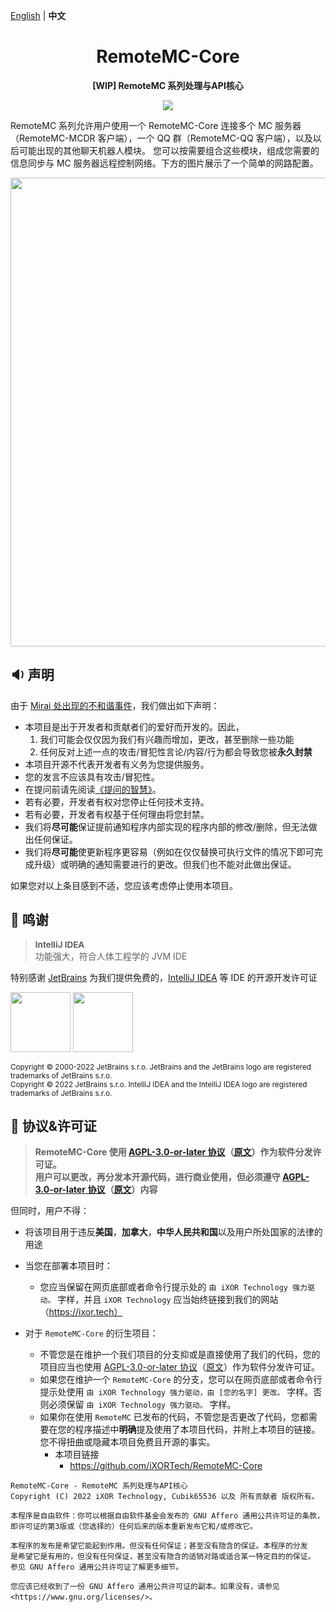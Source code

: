 [English](README.md) | **中文**

<h1 align="center">RemoteMC-Core</h1>

<p align="center">
  <b>[WIP] RemoteMC 系列处理与API核心</b>
</p>

<p align="center">
  <a href="LICENSE">
    <img src="https://img.shields.io/badge/License-AGPL--3.0--or--later-important?style=for-the-badge" />
  </a>
</p>

RemoteMC 系列允许用户使用一个 RemoteMC-Core 连接多个 MC 服务器（RemoteMC-MCDR 客户端），一个 QQ 群（RemoteMC-QQ 客户端），以及以后可能出现的其他聊天机器人模块。
您可以按需要组合这些模块，组成您需要的信息同步与 MC 服务器远程控制网络。下方的图片展示了一个简单的网路配置。

<p align="center">
  <img src="https://img.cubik65536.top/file/Cubik-Image-Hosting-Storage/RemoteMC-Core-Architecture-Design-zh.png" 
  height="750"/>
</p>

## 🔉 声明

由于 [Mirai 处出现的不和谐事件](https://github.com/mamoe/mirai/issues/850)，我们做出如下声明：

- 本项目是出于开发者和贡献者们的爱好而开发的。因此，
  1. 我们可能会仅仅因为我们有兴趣而增加，更改，甚至删除一些功能
  2. 任何反对上述一点的攻击/冒犯性言论/内容/行为都会导致您被**永久封禁**
- 本项目开源不代表开发者有义务为您提供服务。
- 您的发言不应该具有攻击/冒犯性。
- 在提问前请先阅读[《提问的智慧》](https://github.com/ryanhanwu/How-To-Ask-Questions-The-Smart-Way/blob/main/README-zh_CN.md)。
- 若有必要，开发者有权对您停止任何技术支持。
- 若有必要，开发者有权基于任何理由将您封禁。
- 我们将**尽可能**保证提前通知程序内部实现的程序内部的修改/删除，但无法做出任何保证。
- 我们将**尽可能**使更新程序更容易（例如在仅仅替换可执行文件的情况下即可完成升级）或明确的通知需要进行的更改。但我们也不能对此做出保证。

如果您对以上条目感到不适，您应该考虑停止使用本项目。

## 🎊 鸣谢

> <span style="font-size: 0.96em">**IntelliJ IDEA**</span><br/>功能强大，符合人体工程学的 JVM IDE

特别感谢 [JetBrains](https://www.jetbrains.com/?from=RemoteMC-Core) 为我们提供免费的，[IntelliJ IDEA](https://www.jetbrains.com/idea/?from=RemoteMC-Core) 等 IDE 的开源开发许可证

[<img src="https://resources.jetbrains.com/storage/products/company/brand/logos/jb_beam.png" height="96"/>](https://www.jetbrains.com/?from=RemoteMC-Core)
[<img src="https://resources.jetbrains.com/storage/products/company/brand/logos/IntelliJ_IDEA.png" height="96"/>](https://www.jetbrains.com/idea/?from=RemoteMC-Core)

<sup>Copyright © 2000-2022 JetBrains s.r.o. JetBrains and the JetBrains logo are registered trademarks of JetBrains s.r.o.</sup>
<br/>
<sup>Copyright © 2022 JetBrains s.r.o. IntelliJ IDEA and the IntelliJ IDEA logo are registered trademarks of JetBrains s.r.o.</sup>

## 📜 协议&许可证

> **RemoteMC-Core 使用 [AGPL-3.0-or-later 协议](license-translations/LICENSE-zh)（[原文](LICENSE)）作为软件分发许可证。<br/>
用户可以更改，再分发本开源代码，进行商业使用，但必须遵守 [AGPL-3.0-or-later 协议](license-translations/LICENSE-zh)（[原文](LICENSE)）内容**

但同时，用户不得：
- 将该项目用于违反**美国**，**加拿大**，**中华人民共和国**以及用户所处国家的法律的用途


- 当您在部署本项目时：
  - 您应当保留在网页底部或者命令行提示处的 `由 iXOR Technology 强力驱动。` 字样，并且 `iXOR Technology` 应当始终链接到我们的网站（https://ixor.tech）


- 对于 `RemoteMC-Core` 的衍生项目：
  - 不管您是在维护一个我们项目的分支抑或是直接使用了我们的代码，您的项目应当也使用 [AGPL-3.0-or-later 协议](license-translations/LICENSE-zh)（[原文](LICENSE)）作为软件分发许可证。
  - 如果您在维护一个 `RemoteMC-Core` 的分支，您可以在网页底部或者命令行提示处使用 `由 iXOR Technology 强力驱动，由 [您的名字] 更改。` 字样。否则必须保留 `由 iXOR Technology 强力驱动。` 字样。
  - 如果你在使用 `RemoteMC` 已发布的代码，不管您是否更改了代码，您都需要在您的程序描述中**明确**提及使用了本项目代码，并附上本项目的链接。您不得扭曲或隐藏本项目免费且开源的事实。
    - 本项目链接
      - https://github.com/iXORTech/RemoteMC-Core


``` text
RemoteMC-Core - RemoteMC 系列处理与API核心
Copyright (C) 2022 iXOR Technology, Cubik65536 以及 所有贡献者 版权所有。

本程序是自由软件：你可以根据自由软件基金会发布的 GNU Affero 通用公共许可证的条款，
即许可证的第3版或（您选择的）任何后来的版本重新发布它和/或修改它。

本程序的发布是希望它能起到作用。但没有任何保证；甚至没有隐含的保证。本程序的分发
是希望它是有用的，但没有任何保证，甚至没有隐含的适销对路或适合某一特定目的的保证。
参见 GNU Affero 通用公共许可证了解更多细节。

您应该已经收到了一份 GNU Affero 通用公共许可证的副本。如果没有，请参见 <https://www.gnu.org/licenses/>。
```
